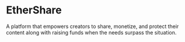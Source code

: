 # EtherShare
A platform that empowers creators to share, monetize, and protect their content along with raising funds when the needs surpass the situation.
